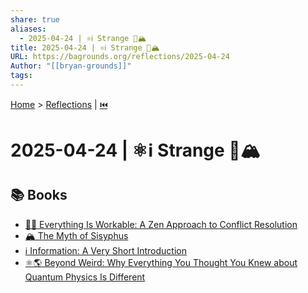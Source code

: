 ```yaml
---
share: true
aliases:
  - 2025-04-24 | ⚛️ℹ️ Strange 🧘🏔️
title: 2025-04-24 | ⚛️ℹ️ Strange 🧘🏔️
URL: https://bagrounds.org/reflections/2025-04-24
Author: "[[bryan-grounds]]"
tags: 
---
```

[Home](../index.md) > [Reflections](./index.md) | [⏮️](./2025-04-23.md)  
# 2025-04-24 | ⚛️ℹ️ Strange 🧘🏔️  
## 📚 Books  
- [🤝🧘 Everything Is Workable: A Zen Approach to Conflict Resolution](../books/everything-is-workable.md)  
- [🏔️ The Myth of Sisyphus](../books/the-myth-of-sisyphus.md)  
- [ℹ️ Information: A Very Short Introduction](../books/information.md)  
- [⚛️🌎 Beyond Weird: Why Everything You Thought You Knew about Quantum Physics Is Different](../books/beyond-weird.md)  
